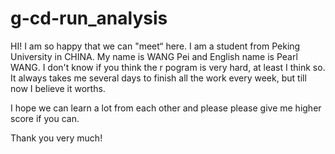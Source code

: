 g-cd-run_analysis
=================
HI!
I am so happy that we can "meet“ here.
I am a student from Peking University in CHINA. My name is WANG Pei and English name is Pearl WANG.
I don't know if you think the r pogram is very hard, at least I think so.
It always takes me several days to finish all the work every week, but till now I believe it worths.

I hope we can learn a lot from each other and please please give me higher score if you can.

Thank you very much!

                 
